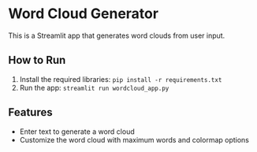 # Word Cloud Generator

This is a Streamlit app that generates word clouds from user input. 

## How to Run

1. Install the required libraries: `pip install -r requirements.txt`
2. Run the app: `streamlit run wordcloud_app.py`

## Features

- Enter text to generate a word cloud
- Customize the word cloud with maximum words and colormap options
